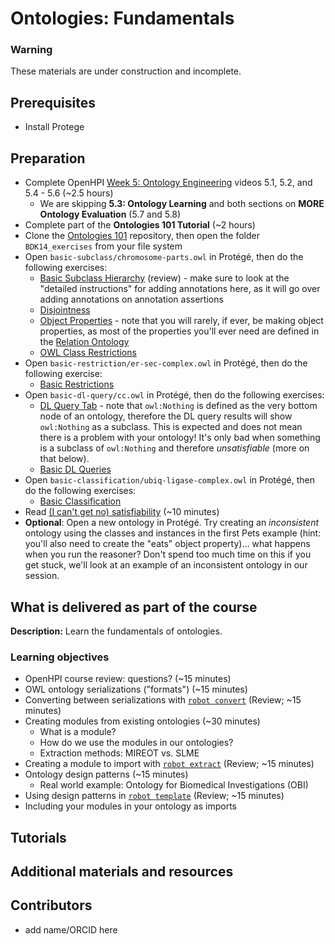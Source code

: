 # Ontologies: Fundamentals

### Warning
These materials are under construction and incomplete.

## Prerequisites
- Install Protege 

## Preparation
- Complete OpenHPI [Week 5: Ontology Engineering](https://open.hpi.de/courses/semanticweb2015/items/1iXXFr86raHqrB5bRBJZeM) videos 5.1, 5.2, and 5.4 - 5.6 (~2.5 hours)
  - We are skipping **5.3: Ontology Learning** and both sections on **MORE Ontology Evaluation** (5.7 and 5.8)
- Complete part of the **Ontologies 101 Tutorial** (~2 hours)
 - Clone the [Ontologies 101](https://github.com/OHSUBD2K/BDK14-Ontologies-101) repository, then open the folder `BDK14_exercises` from your file system
 - Open `basic-subclass/chromosome-parts.owl` in Protégé, then do the following exercises:
   - [Basic Subclass Hierarchy](https://ontology101tutorial.readthedocs.io/en/latest/EXERCISE_BasicSubclassHierarchy.html) (review) - make sure to look at the "detailed instructions" for adding annotations here, as it will go over adding annotations on annotation assertions
   - [Disjointness](https://ontology101tutorial.readthedocs.io/en/latest/Disjointness.html)
   - [Object Properties](https://ontology101tutorial.readthedocs.io/en/latest/ObjectProperties.html) - note that you will rarely, if ever, be making object properties, as most of the properties you'll ever need are defined in the [Relation Ontology](http://www.obofoundry.org/ontology/ro.html)
   - [OWL Class Restrictions](https://ontology101tutorial.readthedocs.io/en/latest/OWL_ClassRestrictions.html)
 - Open `basic-restriction/er-sec-complex.owl` in Protégé, then do the following exercise:
   - [Basic Restrictions](https://ontology101tutorial.readthedocs.io/en/latest/EXERCISE_BasicRestrictions.html)
 - Open `basic-dl-query/cc.owl` in Protégé, then do the following exercises:
   - [DL Query Tab](https://ontology101tutorial.readthedocs.io/en/latest/DL_QueryTab.html) - note that `owl:Nothing` is defined as the very bottom node of an ontology, therefore the DL query results will show `owl:Nothing` as a subclass. This is expected and does not mean there is a problem with your ontology! It's only bad when something is a subclass of `owl:Nothing` and therefore *unsatisfiable* (more on that below).
   - [Basic DL Queries](https://ontology101tutorial.readthedocs.io/en/latest/EXERCISE_BasicDL_Queries.html)
 - Open `basic-classification/ubiq-ligase-complex.owl` in Protégé, then do the following exercises:
   - [Basic Classification](https://ontology101tutorial.readthedocs.io/en/latest/EXERCISE_BasicClassification.html)
- Read [(I can't get no) satisfiability](http://ontogenesis.knowledgeblog.org/1329/) (~10 minutes)
 - **Optional**: Open a new ontology in Protégé. Try creating an *inconsistent* ontology using the classes and instances in the first Pets example (hint: you'll also need to create the "eats" object property)... what happens when you run the reasoner? Don't spend too much time on this if you get stuck, we'll look at an example of an inconsistent ontology in our session.

## What is delivered as part of the course

**Description:**  Learn the fundamentals of ontologies. 

### Learning objectives
- OpenHPI course review: questions? (~15 minutes)
- OWL ontology serializations ("formats") (~15 minutes)
- Converting between serializations with [`robot convert`](http://robot.obolibrary.org/convert) (Review; ~15 minutes)
- Creating modules from existing ontologies (~30 minutes)
  - What is a module?
  - How do we use the modules in our ontologies?
  - Extraction methods: MIREOT vs. SLME
- Creating a module to import with [`robot extract`](http://robot.obolibrary.org/extract) (Review; ~15 minutes)
- Ontology design patterns (~15 minutes)
  - Real world example: Ontology for Biomedical Investigations (OBI)
- Using design patterns in [`robot template`](http://robot.obolibrary.org/template) (Review; ~15 minutes)
- Including your modules in your ontology as imports


## Tutorials


## Additional materials and resources

## Contributors
- add name/ORCID here